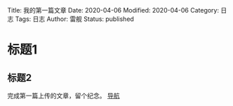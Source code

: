 Title: 我的第一篇文章
Date: 2020-04-06
Modified: 2020-04-06
Category: 日志
Tags: 日志
Author: 雷舰
Status: published

# 标题1
## 标题2
完成第一篇上传的文章，留个纪念。
[导航](search.html)